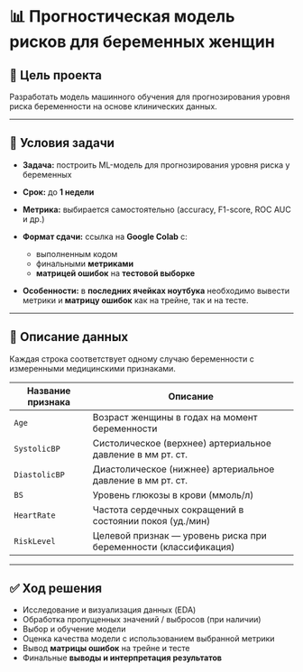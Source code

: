 # 📊 Прогностическая модель рисков для беременных женщин

## 🧠 Цель проекта

Разработать модель машинного обучения для прогнозирования уровня риска беременности на основе клинических данных.

---

## 📅 Условия задачи

* **Задача:** построить ML-модель для прогнозирования уровня риска у беременных
* **Срок:** до **1 недели**
* **Метрика:** выбирается самостоятельно (accuracy, F1-score, ROC AUC и др.)
* **Формат сдачи:** ссылка на **Google Colab** с:

  * выполненным кодом
  * финальными **метриками**
  * **матрицей ошибок** на **тестовой выборке**
* **Особенности:** в **последних ячейках ноутбука** необходимо вывести метрики и **матрицу ошибок** как на трейне, так и на тесте.

---

## 📁 Описание данных

Каждая строка соответствует одному случаю беременности с измеренными медицинскими признаками.

| Название признака | Описание                                                         |
| ----------------- | ---------------------------------------------------------------- |
| `Age`             | Возраст женщины в годах на момент беременности                   |
| `SystolicBP`      | Систолическое (верхнее) артериальное давление в мм рт. ст.       |
| `DiastolicBP`     | Диастолическое (нижнее) артериальное давление в мм рт. ст.       |
| `BS`              | Уровень глюкозы в крови (ммоль/л)                                |
| `HeartRate`       | Частота сердечных сокращений в состоянии покоя (уд./мин)         |
| `RiskLevel`       | Целевой признак — уровень риска при беременности (классификация) |

---

## ✅ Ход решения

* Исследование и визуализация данных (EDA)
* Обработка пропущенных значений / выбросов (при наличии)
* Выбор и обучение модели
* Оценка качества модели с использованием выбранной метрики
* Вывод **матрицы ошибок** на трейне и тесте
* Финальные **выводы и интерпретация результатов**


